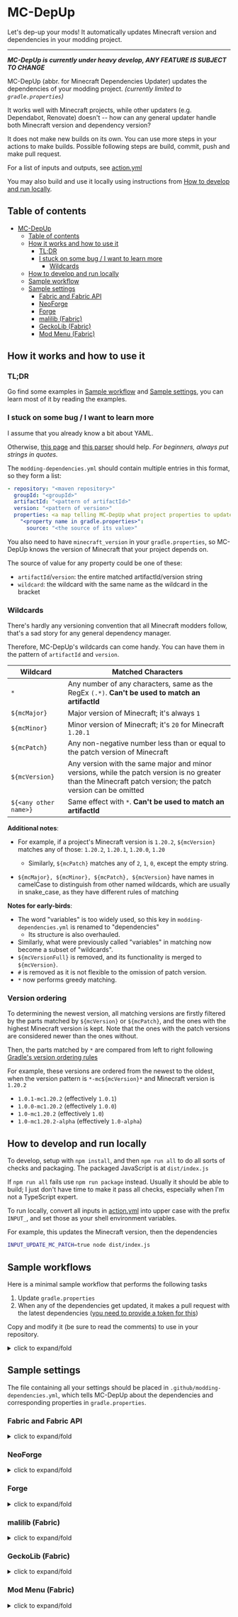 # MC-DepUp

Let's dep-up your mods! It automatically updates Minecraft version and dependencies in your modding project.

---

***MC-DepUp is currently under heavy develop, ANY FEATURE IS SUBJECT TO CHANGE***

MC-DepUp (abbr. for Minecraft Dependencies Updater)
updates the dependencies of your modding project. *(currently limited to `gradle.properties`)*

It works well with Minecraft projects, while other updaters (e.g. Dependabot, Renovate) doesn't -- how can any general updater handle both Minecraft version and dependency version?

It does not make new builds on its own.
You can use more steps in your actions to make builds.
Possible following steps are build, commit, push and make pull request.

For a list of inputs and outputs, see [action.yml](action.yml)

You may also build and use it locally using instructions from [How to develop and run locally](#how-to-develop-and-run-locally).

## Table of contents

- [MC-DepUp](#mc-depup)
   * [Table of contents](#table-of-contents)
   * [How it works and how to use it](#how-it-works-and-how-to-use-it)
      + [TL;DR](#tldr)
      + [I stuck on some bug / I want to learn more](#i-stuck-on-some-bug--i-want-to-learn-more)
         - [Wildcards](#wildcards)
   * [How to develop and run locally](#how-to-develop-and-run-locally)
   * [Sample workflow](#sample-workflow)
   * [Sample settings](#sample-settings)
      + [Fabric and Fabric API](#fabric-and-fabric-api)
      + [NeoForge](#neoforge)
      + [Forge](#forge)
      + [malilib (Fabric)](#malilib-fabric)
      + [GeckoLib (Fabric)](#geckolib-fabric)
      + [Mod Menu (Fabric)](#mod-menu-fabric)

## How it works and how to use it


### TL;DR
Go find some examples in [Sample workflow](#sample-workflow) and [Sample settings](#sample-settings),
you can learn most of it by reading the examples.


### I stuck on some bug / I want to learn more
I assume that you already know a bit about YAML.

Otherwise, [this page](https://learnxinyminutes.com/docs/yaml/) and [this parser](http://www.yaml-online-parser.appspot.com/) should help.
*For beginners, always put strings in quotes.*

The `modding-dependencies.yml` should contain multiple entries in this format,
so they form a list:

``` yaml
- repository: "<maven repository>"
  groupId: "<groupId>"
  artifactId: "<pattern of artifactId>"
  version: "<pattern of version>"
  properties: <a map telling MC-DepUp what project properties to update>
    "<property name in gradle.properties>":
      source: "<the source of its value>"
```

You also need to have `minecraft_version` in your `gradle.properties`,
so MC-DepUp knows the version of Minecraft that your project depends on.

The source of value for any property could be one of these:

- `artifactId`/`version`: the entire matched artifactId/version string
- `wildcard`: the wildcard with the same name as the wildcard in the bracket


### Wildcards

There's hardly any versioning convention that all Minecraft modders follow,
that's a sad story for any general dependency manager.

Therefore, MC-DepUp's wildcards can come handy.
You can have them in the pattern of `artifactId` and `version`.

| Wildcard        | Matched Characters                                          |
| --------------- | ----------------------------------------------------------- |
| `*`             | Any number of any characters, same as the RegEx `(.*)`. **Can't be used to match an artifactId**    |
| `${mcMajor}`    | Major version of Minecraft; it's always `1`                 |
| `${mcMinor}`    | Minor version of Minecraft; it's `20` for Minecraft `1.20.1`|
| `${mcPatch}`    | Any non-negative number less than or equal to the patch version of Minecraft |
| `${mcVersion}`  | Any version with the same major and minor versions, while the patch version is no greater than the Minecraft patch version; the patch version can be omitted |
| `${<any other name>}` | Same effect with `*`. **Can't be used to match an artifactId**    |

**Additional notes**:

- For example, if a project's Minecraft version is `1.20.2`,
  `${mcVersion}` matches any of those:
  `1.20.2`, `1.20.1`, `1.20.0`, `1.20`

    - Similarly, `${mcPatch}` matches any of `2`, `1`, `0`,
      except the empty string.

- `${mcMajor}, ${mcMinor}, ${mcPatch}, ${mcVersion}`
  have names in camelCase to distinguish from other named wildcards,
  which are usually in snake_case,
  as they have different rules of matching


**Notes for early-birds**:

- The word "variables" is too widely used,
  so this key in `modding-dependencies.yml` is renamed to "dependencies"
  - Its structure is also overhauled.
- Similarly, what were previously called "variables" in matching now become a subset of "wildcards".
- `${mcVersionFull}` is removed, and its functionality is merged to `${mcVersion}`.
- `#` is removed as it is not flexible to the omission of patch version.
- `*` now performs greedy matching.


### Version ordering

To determining the newest version,
all matching versions are firstly filtered by the parts matched by `${mcVersion}` or `${mcPatch}`,
and the ones with the highest Minecraft version is kept. Note that the ones with the patch versions are considered newer than the ones without.

Then, the parts matched by `*` are compared from left to right following [Gradle's version ordering rules](https://docs.gradle.org/current/userguide/single_versions.html)

For example, these versions are ordered from the newest to the oldest,
when the version pattern is `*-mc${mcVersion}*` and Minecraft version is `1.20.2`

- `1.0.1-mc1.20.2` (effectively `1.0.1`)
- `1.0.0-mc1.20.2` (effectively `1.0.0`)
- `1.0-mc1.20.2` (effectively `1.0`)
- `1.0-mc1.20.2-alpha` (effectively `1.0-alpha`)


## How to develop and run locally

To develop, setup with `npm install`,
and then `npm run all` to do all sorts of checks and packaging.
The packaged JavaScript is at `dist/index.js`

If `npm run all` fails use `npm run package` instead.
Usually it should be able to build; I just don't have time to make it pass all checks, especially when I'm not a TypeScript expert.

To run locally, convert all inputs in [action.yml](action.yml) into upper case with the prefix `INPUT_`,
and set those as your shell environment variables.

For example, this updates the Minecraft version, then the dependencies
``` bash
INPUT_UPDATE_MC_PATCH=true node dist/index.js
```

## Sample workflows

Here is a minimal sample workflow that performs the following tasks

1. Update `gradle.properties`
2. When any of the dependencies get updated, it makes a pull request with the latest dependencies ([you need to provide a token for this](https://github.com/marketplace/actions/create-pull-request#action-inputs))

Copy and modify it (be sure to read the comments) to use in your repository.

<details>
<summary>click to expand/fold</summary>

``` yaml
name: Update Dependencies
on:
  schedule:
    - cron: '12 14 * * 5'  # minute and hour are randomized to avoid peak hours
  workflow_dispatch:  # enables manual running of this workflow

env:
  JAVA_VERSION: 17 # must be the same as the version used in build.gradle

jobs:
  update:
    runs-on: ubuntu-latest
    steps:
      - name: Checkout
        uses: actions/checkout@v4

      - name: Update Dependencies
        id: depup
        uses: LucunJi/mc-depup@v0.0.1
  
      # see: https://github.com/marketplace/actions/create-pull-request
      - name: Pull Request
        if: ${{ steps.depup.outputs.any_update == 'true' }}
        uses: peter-evans/create-pull-request@v5
        with:
          token: ${{ secrets.PR_BOT_PAT  }}  # replace this with your token
          add-paths: gradle.properties
          commit-message: Update dependencies
          title: Update dependencies
          branch: automated/update-dependencies
```
</details>


## Sample settings

The file containing all your settings should be placed in `.github/modding-dependencies.yml`,
which tells MC-DepUp about the dependencies and corresponding properties in `gradle.properties`.


### Fabric and Fabric API
<details>
<summary>click to expand/fold</summary>

The part about yarn mapping is commented out because there is need to
[migrate mapping](https://fabricmc.net/wiki/tutorial:migratemappings).
You can uncomment it after adding additional steps in to handle that.


``` yaml
# Yarn Mapping
# - repository: https://maven.fabricmc.net
#   groupId: net.fabricmc
#   artifactId: yarn
#   version: "${mcVersion}+build.#"
#   properties:
#     yarn_mappings:
#       source: version

# Fabric Loader
- repository: https://maven.fabricmc.net
  groupId: net.fabricmc
  artifactId: fabric-loader
  version: "*"
  properties:
    loader_version:
      source: version

# Fabric API
- repository: https://maven.fabricmc.net
  groupId: net.fabricmc.fabric-api
  artifactId: fabric-api
  version: "*+${mcVersion}"
  properties:
    fabric_version:
      source: version
```
</details>


### NeoForge
<details>
<summary>click to expand/fold</summary>

``` yaml
# NeoForge
- repository: https://maven.neoforged.net/releases
  groupId: net.neoforged
  artifactId: neoforge
  version: "${mcMinor}.${mcPatch}.*"
  properties:
    neo_version:
      source: version
```
</details>


### Forge
<details>
<summary>click to expand/fold</summary>

``` yaml
# Forge
- repository: https://maven.minecraftforge.net/
  groupId: net.minecraftforge
  artifactId: forge
  version: "${mcVersion}-*"
  properties:
    forge_version:
      source: version
```
</details>


### malilib (Fabric)
<details>
<summary>click to expand/fold</summary>

``` yaml
# malilib
- repository: https://masa.dy.fi/maven
  groupId: fi.dy.masa.malilib
  artifactId: "malilib-fabric-${mcVersion}"
  version: "*"
  properties:
    malilib_minecraft_version:
      source: wildcard
      name: mcVersion
    malilib_version:
      source: version
```
</details>


### GeckoLib (Fabric)
<details>
<summary>click to expand/fold</summary>

``` yaml
# GeckoLib (Fabric)
- repository: https://dl.cloudsmith.io/public/geckolib3/geckolib/maven/
  groupId: software.bernie.geckolib
  artifactId: geckolib-fabric-${mcVersion}
  version: "*"
  properties:
    geckolib_minecraft_version:
      source: wildcard
      name: mcVersion
    geckolib_version:
      source: version
```
</details>


### Mod Menu (Fabric)
<details>
<summary>click to expand/fold</summary>
Mod Menu does not include the version of Minecraft in artifactId or version,
so you may need to change the pattern of version.

``` yaml
# Mod Menu
- repository: https://api.modrinth.com/maven
  groupId: maven.modrinth
  artifactId: modmenu
  # change this according to your need
  version: "9.*"
  properties:
    mod_menu_version:
      source: version
```
</details>
